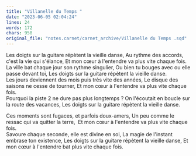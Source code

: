 ```yaml
---
title: "Villanelle du Temps "
date: "2023-06-05 02:04:24"
lines: 24
words: 172
chars: 958
original_file: "notes.carnet/carnet_archive/Villanelle du Temps .sqd"
---
```


Les doigts sur la guitare répètent la vieille danse,
Au rythme des accords, c'est la vie qui s'élance,
Et mon cœur à l'entendre va plus vite chaque fois.  
La ville bat chaque jour son rythme singulier,
Ou bien tu bouges avec ou elle passe devant toi,
Les doigts sur la guitare répètent la vieille danse.  
Les jours deviennent des mois puis très vite des années,
Le disque des saisons ne cesse de tourner,
Et mon cœur à l'entendre va plus vite chaque fois.  
Pourquoi la piste 2 ne dure pas plus longtemps ?
On l'écoutait en boucle sur la route des vacances,
Les doigts sur la guitare répètent la vieille danse.

Ces moments sont fugaces, et parfois doux-amers,
Un peu comme le ressac qui va quitter la terre, 
Et mon cœur à l'entendre va plus vite chaque fois.  
Savoure chaque seconde, elle est divine en soi,
La magie de l'instant embrase ton existence,
Les doigts sur la guitare répètent la vieille danse,
Et mon cœur à l'entendre bat plus vite chaque fois.